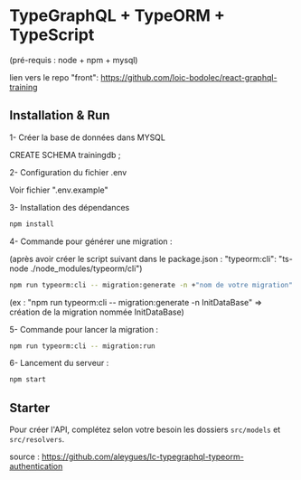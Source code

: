 # TypeGraphQL + TypeORM + TypeScript

(pré-requis : node + npm + mysql)

lien vers le repo "front": <https://github.com/loic-bodolec/react-graphql-training>

## Installation & Run

1- Créer la base de données dans MYSQL

CREATE SCHEMA trainingdb ;

2- Configuration du fichier .env

Voir fichier ".env.example"

3- Installation des dépendances

```sh
npm install
```

4- Commande pour générer une migration :

(après avoir créer le script suivant dans le package.json : "typeorm:cli": "ts-node ./node_modules/typeorm/cli")

```sh
npm run typeorm:cli -- migration:generate -n +"nom de votre migration"
```

(ex : "npm run typeorm:cli -- migration:generate -n InitDataBase" => création de la migration nommée InitDataBase)

5- Commande pour lancer la migration :

```sh
npm run typeorm:cli -- migration:run
```

6- Lancement du serveur :

```sh
npm start
```

## Starter

Pour créer l'API, complétez selon votre besoin les dossiers `src/models` et `src/resolvers`.

source : <https://github.com/aleygues/lc-typegraphql-typeorm-authentication>
